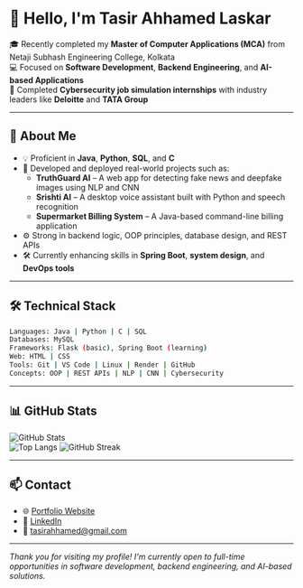# 👋 Hello, I'm Tasir Ahhamed Laskar

🎓 Recently completed my **Master of Computer Applications (MCA)** from Netaji Subhash Engineering College, Kolkata  
💻 Focused on **Software Development**, **Backend Engineering**, and **AI-based Applications**  
🔐 Completed **Cybersecurity job simulation internships** with industry leaders like **Deloitte** and **TATA Group**

---

## 🚀 About Me

- 💡 Proficient in **Java**, **Python**, **SQL**, and **C**
- 🧠 Developed and deployed real-world projects such as:
  - **TruthGuard AI** – A web app for detecting fake news and deepfake images using NLP and CNN
  - **Srishti AI** – A desktop voice assistant built with Python and speech recognition
  - **Supermarket Billing System** – A Java-based command-line billing application
- ⚙️ Strong in backend logic, OOP principles, database design, and REST APIs
- 🛠️ Currently enhancing skills in **Spring Boot**, **system design**, and **DevOps tools**

---

## 🛠️ Technical Stack

```bash
Languages: Java | Python | C | SQL
Databases: MySQL
Frameworks: Flask (basic), Spring Boot (learning)
Web: HTML | CSS
Tools: Git | VS Code | Linux | Render | GitHub
Concepts: OOP | REST APIs | NLP | CNN | Cybersecurity
```

---

## 📊 GitHub Stats

![GitHub Stats](https://github-readme-stats.vercel.app/api?username=Whiteroot09&show_icons=true&theme=github_dark)  
![Top Langs](https://github-readme-stats.vercel.app/api/top-langs/?username=Whiteroot09&layout=compact&theme=github_dark)
![GitHub Streak](https://streak-stats.demolab.com?user=Whiteroot09&theme=github-dark&date_format=M%20j%5B%2C%20Y%5D)



---

## 📫 Contact

- 🌐 [Portfolio Website](https://tasir-ahhamed-laskar.onrender.com)
- 💼 [LinkedIn](https://www.linkedin.com/in/tasirahhamedlaskar/)
- 📧 tasirahhamed@gmail.com

---

_Thank you for visiting my profile! I'm currently open to full-time opportunities in software development, backend engineering, and AI-based solutions._
